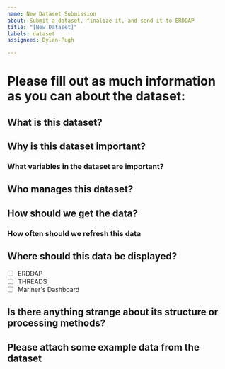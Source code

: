 ```yaml
---
name: New Dataset Submission
about: Submit a dataset, finalize it, and send it to ERDDAP
title: "[New Dataset]"
labels: dataset
assignees: Dylan-Pugh

---
```


# Please fill out as much information as you can about the dataset:

## What is this dataset?

## Why is this dataset important?

### What variables in the dataset are important?

## Who manages this dataset?

## How should we get the data?

### How often should we refresh this data

## Where should this data be displayed?

- [ ] ERDDAP
- [ ] THREADS
- [ ] Mariner's Dashboard

## Is there anything strange about its structure or processing methods?

## Please attach some example data from the dataset
